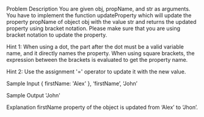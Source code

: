 Problem Description
You are given obj, propName, and str as arguments. You have to implement the function updateProperty which will update the property propName of object obj with the value str and returns the updated property using bracket notation. Please make sure that you are using bracket notation to update the property.


Hint 1: When using a dot, the part after the dot must be a valid variable name, and it directly names the property. When using square brackets, the expression between the brackets is evaluated to get the property name.

Hint 2: Use the assignment '=' operator to update it with the new value.


Sample Input
{ firstName: 'Alex' }, ‘firstName’, ‘John’


Sample Output
'John'


Explanation
firstName property of the object is updated from ‘Alex’ to ‘Jhon’.

